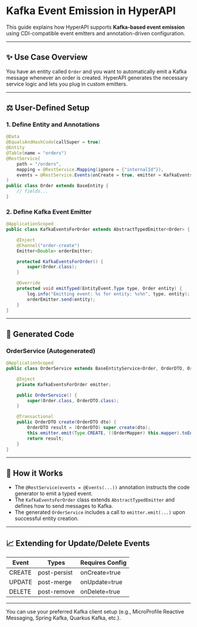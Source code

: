 # Kafka Event Emission in HyperAPI

This guide explains how HyperAPI supports **Kafka-based event emission** using CDI-compatible event emitters and annotation-driven configuration.

---

## ✨ Use Case Overview

You have an entity called `Order` and you want to automatically emit a Kafka message whenever an order is created. HyperAPI generates the necessary service logic and lets you plug in custom emitters.

---

## ⚖️ User-Defined Setup

### 1. Define Entity and Annotations

```java
@Data
@EqualsAndHashCode(callSuper = true)
@Entity
@Table(name = "orders")
@RestService(
    path = "/orders",
    mapping = @RestService.Mapping(ignore = {"internalId"}),
    events = @RestService.Events(onCreate = true, emitter = KafkaEventsForOrder.class)
)
public class Order extends BaseEntity {
    // fields...
}
```

### 2. Define Kafka Event Emitter

```java
@ApplicationScoped
public class KafkaEventsForOrder extends AbstractTypedEmitter<Order> {

    @Inject
    @Channel("order-create")
    Emitter<Double> orderEmitter;

    protected KafkaEventsForOrder() {
        super(Order.class);
    }

    @Override
    protected void emitTyped(EntityEvent.Type type, Order entity) {
        log.info("Emitting event: %s for entity: %s%n", type, entity);
        orderEmitter.send(entity);
    }
}
```

---

## 📆 Generated Code

### OrderService (Autogenerated)

```java
@ApplicationScoped
public class OrderService extends BaseEntityService<Order, OrderDTO, OrderMapper> {

    @Inject
    private KafkaEventsForOrder emitter;

    public OrderService() {
        super(Order.class, OrderDTO.class);
    }

    @Transactional
    public OrderDTO create(OrderDTO dto) {
        OrderDTO result = (OrderDTO) super.create(dto);
        this.emitter.emit(Type.CREATE, ((OrderMapper) this.mapper).toEntity(result));
        return result;
    }
}
```

---


## 🚀 How it Works

* The `@RestService(events = @Events(...))` annotation instructs the code generator to emit a typed event.
* The `KafkaEventsForOrder` class extends `AbstractTypedEmitter` and defines how to send messages to Kafka.
* The generated `OrderService` includes a call to `emitter.emit(...)` upon successful entity creation.

---


## 📈 Extending for Update/Delete Events


| Event   | Types          | Requires Config |
|---------|----------------|-----------------|
| CREATE  | 	post-persist	 | onCreate=true   |
| UPDATE	 | post-merge	    | onUpdate=true   |
| DELETE  | 	post-remove	  | onDelete=true   |

---


You can use your preferred Kafka client setup (e.g., MicroProfile Reactive Messaging, Spring Kafka, Quarkus Kafka, etc.).
